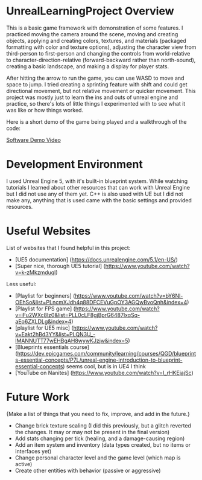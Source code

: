 # UnrealLearningProject Overview

This is a basic game framework with demonstration of some features. I practiced moving the camera around the scene, moving and creating objects, applying and creating colors, textures, and materials (packaged formatting with color and texture options), adjusting the character view from third-person to first-person and changing the controls from world-relative to character-direction-relative (forward-backward rather than north-sound), creating a basic landscape, and making a display for player stats.

After hitting the arrow to run the game, you can use WASD to move and space to jump. I tried creating a sprinting feature with shift and could get directional movement, but not relative movement or quicker movement. This project was mostly just to learn the ins and outs of unreal engine and practice, so there's lots of little things I experimented with to see what it was like or how things worked.

Here is a short demo of the game being played and a walkthrough of the code:

[Software Demo Video](https://youtu.be/c-yYjjf84_A)

# Development Environment

I used Unreal Engine 5, with it's built-in blueprint system. While watching tutorials I learned about other resources that can work with Unreal Engine but I did not use any of them yet. C++ is also used with UE but I did not make any, anything that is used came with the basic settings and provided resources.


# Useful Websites

List of websites that I found helpful in this project:
* [UE5 documentation] (https://docs.unrealengine.com/5.1/en-US/)
* [Super nice, thorough UE5 tutorial] (https://www.youtube.com/watch?v=k-zMkzmduqI)

Less useful:
* [Playlist for beginners] (https://www.youtube.com/watch?v=bY6Nl-OEhSo&list=PLncmXJdh4q88DFCEVuGpOY3AGQwBvoQnh&index=4)
* [Playlist for FPS game]	(https://www.youtube.com/watch?v=iFu2WXc8lz0&list=PLL0cLF8gjBprG6487lxqSq-aEo6ZXLDLg&index=4)
* [playlist for UE5 misc] (https://www.youtube.com/watch?v=Eakt2hBd3YY&list=PLQN3U_-lMANNUTT77wEHBgAH8wywKJzjw&index=5)
* [Blueprints essentials course] (https://dev.epicgames.com/community/learning/courses/QGD/blueprints-essential-concepts/P7L/unreal-engine-introduction-to-blueprint-essential-concepts) seems cool, but is in UE4 I think
* [YouTube on Nanites] 	(https://www.youtube.com/watch?v=I_rHKEjajSc)


# Future Work

{Make a list of things that you need to fix, improve, and add in the future.}
* Change brick texture scaling (I did this previously, but a glitch reverted the changes. It may or may not be present in the final version)
* Add stats changing per tick (healing, and a damage-causing region)
* Add an item system and inventory (data types created, but no items or interfaces yet)
* Change personal character level and the game level (which map is active)
* Create other entities with behavior (passive or aggressive)

